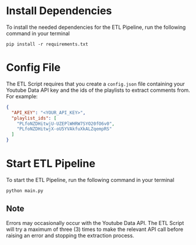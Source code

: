 # Install Dependencies

To install the needed dependencies for the ETL Pipeline,
run the following command in your terminal

``pip install -r requirements.txt``

# Config File

The ETL Script requires that you create a ``config.json`` file containing 
your Youtube Data API key and the ids of the playlists to extract 
comments from. For example:

```json
{
  "API_KEY": "<YOUR_API_KEY>",
  "playlist_ids": [
    "PLfoNZDHitwjU-UZEPlWHRW7SYO20fO6v0",
    "PLfoNZDHitwjX-oU5YVAkfuXkALZqempRS"
  ]
}
```

# Start ETL Pipeline

To start the ETL Pipeline, run the following command in your terminal

``python main.py``

## Note
Errors may occasionally occur with the Youtube Data API. The ETL Script will 
try a maximum of three (3) times to make the relevant API call before raising
an error and stopping the extraction process.